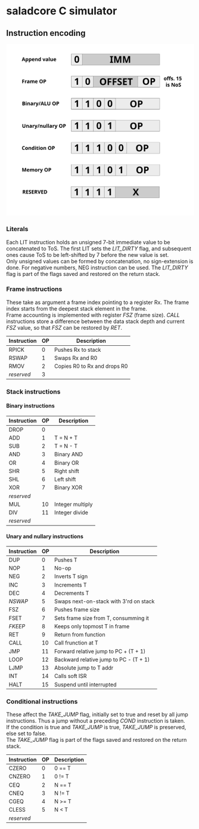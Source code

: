 # saladcore C simulator


## Instruction encoding

![encoding](../doc/encoding.svg "Instruction encoding")

### Literals
Each LIT instruction holds an unsigned 7-bit immediate value to be concatenated to ToS. The first LIT sets the *LIT_DIRTY* flag, and subsequent ones cause ToS to be left-shifted by 7 before the new value is set. \
Only unsigned values can be formed by concatenation, no sign-extension is done. For negative numbers, NEG instruction can be used.
The *LIT_DIRTY* flag is part of the flags saved and restored on the return stack.

### Frame instructions
These take as argument a frame index pointing to a register Rx. The frame index starts from the deepest stack element in the frame.\
Frame accounting is implemented with register *FSZ* (frame size).
*CALL* instructions store a difference between the data stack depth and current *FSZ* value, so that *FSZ* can be restored by *RET*.


|Instruction|OP|Description|
|---|---|---|
|RPICK  |0|Pushes Rx to stack
|RSWAP  |1|Swaps Rx and R0
|RMOV   |2|Copies R0 to Rx and drops R0
|*reserved* |3|


### Stack instructions
#### Binary instructions

|Instruction|OP|Description|
|---|---|---|
|DROP| 0 |
|ADD | 1 | T = N + T
|SUB | 2 | T = N - T
|AND | 3 | Binary AND
|OR  | 4 | Binary OR
|SHR|  5 | Right shift
|SHL|  6 | Left shift
|XOR|  7 | Binary XOR
|*reserved*|
|MUL| 10 | Integer multiply
|DIV| 11 | Integer divide
|*reserved*|


#### Unary and nullary instructions

|Instruction|OP|Description|
|---|---|---|
|DUP | 0  | Pushes T
|NOP | 1  | No-op
|NEG | 2  | Inverts T sign
|INC | 3  | Increments T
|DEC | 4  | Decrements T
|*NSWAP*|5| Swaps next-on-stack with 3'rd on stack
|FSZ | 6  | Pushes frame size
|FSET| 7  | Sets frame size from T, consumming it
|*FKEEP*| 8 | Keeps only topmost T in frame
|RET | 9  | Return from function
|CALL| 10 | Call frunction at T
|JMP | 11 | Forward relative jump to PC + (T + 1)
|LOOP| 12 | Backward relative jump to PC - (T + 1)
|LJMP| 13 | Absolute jump to T addr
|INT | 14 | Calls soft ISR
|HALT| 15 | Suspend until interrupted


### Conditional instructions
These affect the *TAKE_JUMP* flag, initially set to true and reset by all jump instructions. Thus a jump without a preceding *COND* instruction is taken. \
If the condition is true and *TAKE_JUMP* is true, *TAKE_JUMP* is preserved, else set to false.\
The *TAKE_JUMP* flag is part of the flags saved and restored on the return stack.



|Instruction|OP|Description|
|---|---|---|
|CZERO | 0 |    0 == T
|CNZERO| 1 |    0 != T
|CEQ   | 2 |    N == T
|CNEQ  | 3 |    N != T
|CGEQ  | 4 |    N >= T
|CLESS | 5 |    N <  T
|*reserved*|
